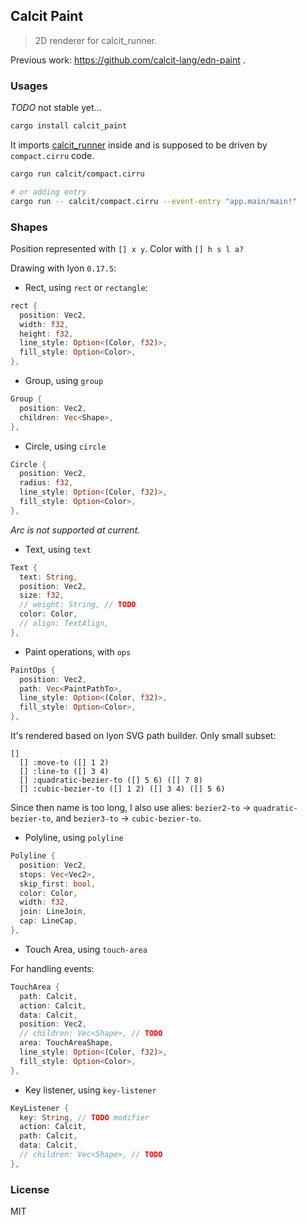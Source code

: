 ## Calcit Paint

> 2D renderer for calcit_runner.

Previous work: https://github.com/calcit-lang/edn-paint .

### Usages

_TODO_ not stable yet...

```bash
cargo install calcit_paint
```

It imports [calcit_runner](https://github.com/calcit-lang/calcit_runner.rs) inside and is supposed to be driven by `compact.cirru` code.

```bash
cargo run calcit/compact.cirru

# or adding entry
cargo run -- calcit/compact.cirru --event-entry "app.main/main!"
```

### Shapes

Position represented with `[] x y`. Color with `[] h s l a?`

Drawing with lyon `0.17.5`:

- Rect, using `rect` or `rectangle`:

```rust
rect {
  position: Vec2,
  width: f32,
  height: f32,
  line_style: Option<(Color, f32)>,
  fill_style: Option<Color>,
},
```

- Group, using `group`

```rust
Group {
  position: Vec2,
  children: Vec<Shape>,
},
```

- Circle, using `circle`

```rust
Circle {
  position: Vec2,
  radius: f32,
  line_style: Option<(Color, f32)>,
  fill_style: Option<Color>,
},
```

_Arc is not supported at current._

- Text, using `text`

```rust
Text {
  text: String,
  position: Vec2,
  size: f32,
  // weight: String, // TODO
  color: Color,
  // align: TextAlign,
},
```

- Paint operations, with `ops`

```rust
PaintOps {
  position: Vec2,
  path: Vec<PaintPathTo>,
  line_style: Option<(Color, f32)>,
  fill_style: Option<Color>,
},
```

It's rendered based on lyon SVG path builder. Only small subset:

```cirru
[]
  [] :move-to ([] 1 2)
  [] :line-to ([] 3 4)
  [] :quadratic-bezier-to ([] 5 6) ([] 7 8)
  [] :cubic-bezier-to ([] 1 2) ([] 3 4) ([] 5 6)
```

Since then name is too long, I also use alies:
`bezier2-to` -> `quadratic-bezier-to`, and
`bezier3-to` -> `cubic-bezier-to`.

- Polyline, using `polyline`

```rust
Polyline {
  position: Vec2,
  stops: Vec<Vec2>,
  skip_first: bool,
  color: Color,
  width: f32,
  join: LineJoin,
  cap: LineCap,
},
```

- Touch Area, using `touch-area`

For handling events:

```rust
TouchArea {
  path: Calcit,
  action: Calcit,
  data: Calcit,
  position: Vec2,
  // children: Vec<Shape>, // TODO
  area: TouchAreaShape,
  line_style: Option<(Color, f32)>,
  fill_style: Option<Color>,
},
```

- Key listener, using `key-listener`

```rust
KeyListener {
  key: String, // TODO modifier
  action: Calcit,
  path: Calcit,
  data: Calcit,
  // children: Vec<Shape>, // TODO
},
```

### License

MIT
